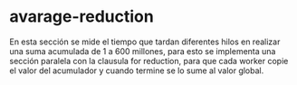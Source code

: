 # avarage-reduction

En esta sección se mide el tiempo que tardan diferentes hilos en realizar una suma acumulada de 1 a 600 millones, para esto se implementa una sección paralela con la clausula for reduction, para que cada worker copie el valor del acumulador y cuando termine se lo sume al valor global.

